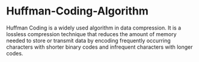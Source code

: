 # Huffman-Coding-Algorithm
Huffman Coding is a widely used algorithm in data compression. It is a lossless compression technique that reduces the amount of memory needed to store or transmit data by encoding frequently occurring characters with shorter binary codes and infrequent characters with longer codes.
